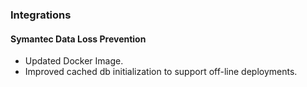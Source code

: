 
### Integrations
#### Symantec Data Loss Prevention
* Updated Docker Image.
* Improved cached db initialization to support off-line deployments.
